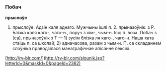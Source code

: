 ### Побач
**прыслоўе**

1. прыслоўе: Адзін каля аднаго. Мужчыны ішлі п. 2. прыназоўнік: з Р. Блізка каля каго-, чаго-н., поруч з кім-, чым-н. Ісці п. воза. Побач з (са), прыназоўнік з Т — 1) зусім блізка ля каго-, чаго-н. Наша хата стаіць п. са школай; 2) адначасова, разам з чым-н. П. са складаннем слоўніка праводзілася манаграфічнае апісанне лексікі.

<a rel="author">[http://rv-blr.com/](http://rv-blr.com/slounik.jsp?letterId=0&maskId=0&pageId=2382)</a>
